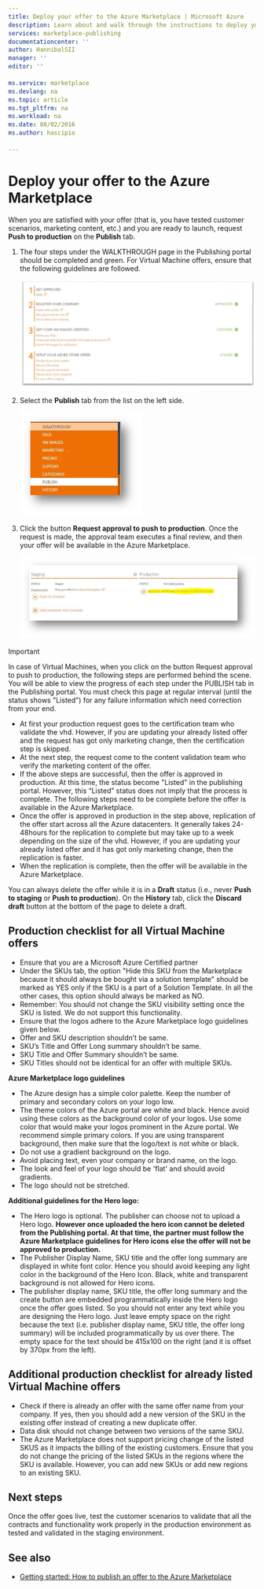 ```yaml
---
title: Deploy your offer to the Azure Marketplace | Microsoft Azure
description: Learn about and walk through the instructions to deploy your offer--virtual machine image, developer service, data service, etc.--to the Azure Marketplace.
services: marketplace-publishing
documentationcenter: ''
author: HannibalSII
manager: ''
editor: ''

ms.service: marketplace
ms.devlang: na
ms.topic: article
ms.tgt_pltfrm: na
ms.workload: na
ms.date: 08/02/2016
ms.author: hascipio

---
```

# Deploy your offer to the Azure Marketplace
When you are satisfied with your offer (that is, you have tested customer scenarios, marketing content, etc.) and you are ready to launch, request **Push to production** on the **Publish** tab.  

1. The four steps under the WALKTHROUGH page in the Publishing portal should be completed and green. For Virtual Machine offers, ensure that the following guidelines are followed.
   
    ![drawing](media/marketplace-publishing-push-to-production/pubportal-walkthru-checked.png)
2. Select the **Publish** tab from the list on the left side.
   
    ![drawing](media/marketplace-publishing-push-to-production/pubportal-menu-publish.png)
3. Click the button **Request approval to push to production**. Once the request is made, the approval team executes a final review, and then your offer will be available in the Azure Marketplace.
   
    ![drawing](media/marketplace-publishing-push-to-production/pubportal-publish-pushproduction.png)

> [!IMPORTANT]
> In case of Virtual Machines, when you click on the button Request approval to push to production, the following steps are performed behind the scene. You will be able to view the progress of each step under the PUBLISH tab in the Publishing portal. You must check this page at regular interval (until the status shows "Listed") for any failure information which need correction from your end.
> 
> * At first your production request goes to the certification team who validate the vhd. However, if you are updating your already listed offer and the request has got only marketing change, then the certification step is skipped.
> * At the next step, the request come to the content validation team who verify the marketing content of the offer.
> * If the above steps are successful, then the offer is approved in production. At this time, the status become "Listed" in the publishing portal. However, this “Listed” status does not imply that the process is complete. The following steps need to be complete before the offer is available in the Azure Marketplace.
> * Once the offer is approved in production in the step above, replication of the offer start across all the Azure datacenters. It generally takes 24-48hours for the replication to complete but may take up to a week depending on the size of the vhd. However, if you are updating your already listed offer and it has got only marketing change, then the replication is faster.
> * When the replication is complete, then the offer will be available in the Azure Marketplace.
> 
> You can always delete the offer while it is in a **Draft** status (i.e., never **Push to staging** or **Push to production**). On the **History** tab, click the **Discard draft** button at the bottom of the page to delete a draft.
> 
> 

## Production checklist for all Virtual Machine offers
* Ensure that you are a Microsoft Azure Certified partner
* Under the SKUs tab, the option "Hide this SKU from the Marketplace because it should always be bought via a solution template" should be marked as YES only if the SKU is a part of a Solution Template. In all the other cases, this option should always be marked as NO.
* Remember: You should not change the SKU visibility setting once the SKU is listed. We do not support this functionality.
* Ensure that the logos adhere to the Azure Marketplace logo guidelines given below.
* Offer and SKU description shouldn’t be same.
* SKU’s Title and Offer Long summary shouldn’t be same.
* SKU Title and Offer Summary shouldn’t be same.
* SKU Titles should not be identical for an offer with multiple SKUs.

**Azure Marketplace logo guidelines**

* The Azure design has a simple color palette. Keep the number of primary and secondary colors on your logo low.
* The theme colors of the Azure portal are white and black. Hence avoid using these colors as the background color of your logos. Use some color that would make your logos prominent in the Azure portal. We recommend simple primary colors. If you are using transparent background, then make sure that the logo/text is not white or black.
* Do not use a gradient background on the logo.
* Avoid placing text, even your company or brand name, on the logo.
* The look and feel of your logo should be 'flat' and should avoid gradients.
* The logo should not be stretched.

**Additional guidelines for the Hero logo:**

* The Hero logo is optional. The publisher can choose not to upload a Hero logo. **However once uploaded the hero icon cannot be deleted from the Publishing portal. At that time, the partner must follow the Azure Marketplace guidelines for Hero icons else the offer will not be approved to production.**
* The Publisher Display Name, SKU title and the offer long summary are displayed in white font color. Hence you should avoid keeping any light color in the background of the Hero Icon. Black, white and transparent background is not allowed for Hero icons.
* The publisher display name, SKU title, the offer long summary and the create button are embedded programmatically inside the Hero logo once the offer goes listed. So you should not enter any text while you are designing the Hero logo. Just leave empty space on the right because the text (i.e. publisher display name, SKU title, the offer long summary) will be included programmatically by us over there. The empty space for the text should be 415x100 on the right (and it is offset by 370px from the left).

## Additional production checklist for already listed Virtual Machine offers
* Check if there is already an offer with the same offer name from your company. If yes, then you should add a new version of the SKU in the existing offer instead of creating a new duplicate offer.
* Data disk should not change between two versions of the same SKU.
* The Azure Marketplace does not support pricing change of the listed SKUS as it impacts the billing of the existing customers. Ensure that you do not change the pricing of the listed SKUs in the regions where the SKU is available. However, you can add new SKUs or add new regions to an existing SKU.

## Next steps
Once the offer goes live, test the customer scenarios to validate that all the contracts and functionality work properly in the production environment as tested and validated in the staging environment.

## See also
* [Getting started: How to publish an offer to the Azure Marketplace](marketplace-publishing-getting-started.md)

[img-pubportal-walkthru-checked]:media/marketplace-publishing-push-to-production/pubportal-walkthru-checked.png
[img-pubportal-menu-publish]:media/marketplace-publishing-push-to-production/pubportal-menu-publish.png
[img-pubportal-publish-pushproduction]:media/marketplace-publishing-push-to-production/pubportal-publish-pushproduction.png
